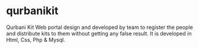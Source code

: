 # qurbanikit
Qurbani Kit Web portal design and developed by team to register the people and distribute kits to them without getting any false result. It is developed in Html, Css, Php &amp; Mysql.
